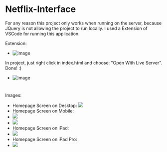 # Netflix-Interface
For any reason this project only works when running on the server, because JQuery is not allowing the project to run locally. 
I used a Extension of VSCode for running this application. 

Extension:
  - ![image](https://user-images.githubusercontent.com/43700267/118832793-4b6ded80-b897-11eb-804c-945357c35fa1.png)

In project, just right click in index.html and choose: "Open With Live Server". Done! :)
  - ![image](https://user-images.githubusercontent.com/43700267/118833632-fb435b00-b897-11eb-9b4c-fd5f1142797c.png)

#   
Images:
  - Homepage Screen on Desktop: 
   ![](https://github.com/vitormanoelcsantos/Netflix-Interface-Images/blob/master/homepage-desktop.png)
  - Homepage Screen on Mobile:
  - ![](https://github.com/vitormanoelcsantos/Netflix-Interface-Images/blob/master/homepage-mobile1.png)
  - ![](https://github.com/vitormanoelcsantos/Netflix-Interface-Images/blob/master/homepage-mobile2.png) 
  - Homepage Screen on iPad:
  - ![](https://github.com/vitormanoelcsantos/Netflix-Interface-Images/blob/master/homepage-ipad.png)   
  - Homepage Screen on iPad Pro:
  - ![](https://github.com/vitormanoelcsantos/Netflix-Interface-Images/blob/master/homepage-ipadpro.png) 
